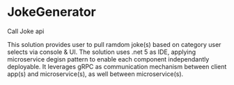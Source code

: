 # JokeGenerator
Call Joke api

This solution provides user  to pull ramdom joke(s) based on category user selects via console & UI.
The solution uses .net 5 as IDE, applying microservice degisn pattern to enable each component independantly deployable. 
It leverages gRPC as communication mechanism between client app(s) and microservice(s), as well between microservice(s).  

